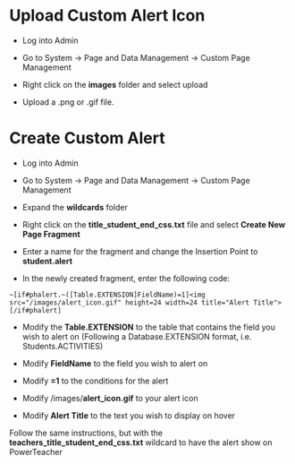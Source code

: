 # Upload Custom Alert Icon

  

-   Log into Admin
    
-   Go to System → Page and Data Management → Custom Page Management
    
-   Right click on the **images** folder and select upload
    
-   Upload a .png or .gif file.
    

  
  
  

# Create Custom Alert

  

-   Log into Admin
    
-   Go to System → Page and Data Management → Custom Page Management
    
-   Expand the **wildcards** folder
    
-   Right click on the **title_student_end_css.txt** file and select **Create New Page Fragment**
    
-   Enter a name for the fragment and change the Insertion Point to **student.alert**
    
-   In the newly created fragment, enter the following code:
    

`~[if#phalert.~([Table.EXTENSION]FieldName)=1]<img src="/images/alert_icon.gif" height=24 width=24 title="Alert Title">[/if#phalert]` 

  

-   Modify the **Table.EXTENSION** to the table that contains the field you wish to alert on (Following a Database.EXTENSION format, i.e. Students.ACTIVITIES)
    
-   Modify **FieldName** to the field you wish to alert on
    
-   Modify **=1** to the conditions for the alert
    
-   Modify /images/**alert_icon.gif** to your alert icon
    
-   Modify **Alert Title** to the text you wish to display on hover
    

  

Follow the same instructions, but with the **teachers_title_student_end_css.txt** wildcard to have the alert show on PowerTeacher

